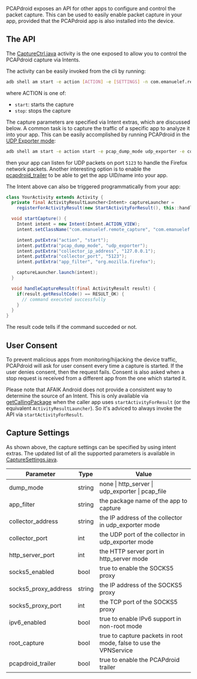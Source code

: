 PCAPdroid exposes an API for other apps to configure and control the packet capture. This can be used to easily enable packet capture in your app, provided that the PCAPdroid app is also installed into the device.

## The API

The [CaptureCtrl.java](https://github.com/emanuele-f/PCAPdroid/blob/master/app/src/main/java/com/emanuelef/remote_capture/activities/CaptureCtrl.java) activity is the one exposed to allow you to control the PCAPdroid capture via Intents.

The activity can be easily invoked from the cli by running:

```bash
adb shell am start -e action [ACTION] -e [SETTINGS] -n com.emanuelef.remote_capture/.activities.CaptureCtrl
```

where ACTION is one of:
  - `start`: starts the capture
  - `stop`: stops the capture

The capture parameters are specified via Intent extras, which are discussed below.
A common task is to capture the traffic of a specific app to analyze it into your app. This can be easily accomplished by running PCAPdroid in the
[UDP Exporter mode](https://emanuele-f.github.io/PCAPdroid/dump_modes#24-udp-exporter):

```bash
adb shell am start -e action start -e pcap_dump_mode udp_exporter -e collector_ip_address 127.0.0.1 -e collector_port 5123 -e app_filter org.mozilla.firefox -n com.emanuelef.remote_capture/.activities.CaptureCtrl
```

then your app can listen for UDP packets on port `5123` to handle the Firefox network packets.
Another interesting option is to enable the [pcapdroid_trailer](https://emanuele-f.github.io/PCAPdroid/advanced_features#45-pcapdroid-trailer) to be able to get the app UID/name into your app.

The Intent above can also be triggered programmatically from your app:

```java
class YourActivity extends Activity {
  private final ActivityResultLauncher<Intent> captureLauncher =
    registerForActivityResult(new StartActivityForResult(), this::handleCaptureResult);

  void startCapture() {
    Intent intent = new Intent(Intent.ACTION_VIEW);
    intent.setClassName("com.emanuelef.remote_capture", "com.emanuelef.remote_capture.activities.CaptureCtrl");

    intent.putExtra("action", "start");
    intent.putExtra("pcap_dump_mode", "udp_exporter");
    intent.putExtra("collector_ip_address", "127.0.0.1");
    intent.putExtra("collector_port", "5123");
    intent.putExtra("app_filter", "org.mozilla.firefox");

    captureLauncher.launch(intent);
  }

  void handleCaptureResult(final ActivityResult result) {
    if(result.getResultCode() == RESULT_OK) {
      // command executed successfully
    }
  }
}
```

The result code tells if the command succeded or not.

## User Consent

To prevent malicious apps from monitoring/hijacking the device traffic, PCAPdroid will ask for user consent every time a capture is started. If the user denies consent, then the request fails.
Consent is also asked when a stop request is received from a different app from the one which started it.

Please note that AFAIK Android does not provide a consistent way to determine the source of an Intent.
This is only available via [getCallingPackage](`https://developer.android.com/reference/android/app/Activity#getCallingPackage()`) when the caller app uses `startActivityForResult` (or the equivalent `ActivityResultLauncher`). So it's adviced to always invoke the API via `startActivityForResult`.

## Capture Settings

As shown above, the capture settings can be specified by using intent extras. The updated list of all the supported parameters is available in
[CaptureSettings.java](https://github.com/emanuele-f/PCAPdroid/blob/master/app/src/main/java/com/emanuelef/remote_capture/model/CaptureSettings.java).

| Parameter            | Type   | Value                                                             |
|----------------------|--------|-------------------------------------------------------------------|
| dump_mode            | string | none \| http_server \| udp_exporter \| pcap_file                  |
| app_filter           | string | the package name of the app to capture                            |
| collector_address    | string | the IP address of the collector in udp_exporter mode              |
| collector_port       | int    | the UDP port of the collector in udp_exporter mode                |
| http_server_port     | int    | the HTTP server port in http_server mode                          |
| socks5_enabled       | bool   | true to enable the SOCKS5 proxy                                   |
| socks5_proxy_address | string | the IP address of the SOCKS5 proxy                                |
| socks5_proxy_port    | int    | the TCP port of the SOCKS5 proxy                                  |
| ipv6_enabled         | bool   | true to enable IPv6 support in non-root mode                      |
| root_capture         | bool   | true to capture packets in root mode, false to use the VPNService |
| pcapdroid_trailer    | bool   | true to enable the PCAPdroid trailer                              |
